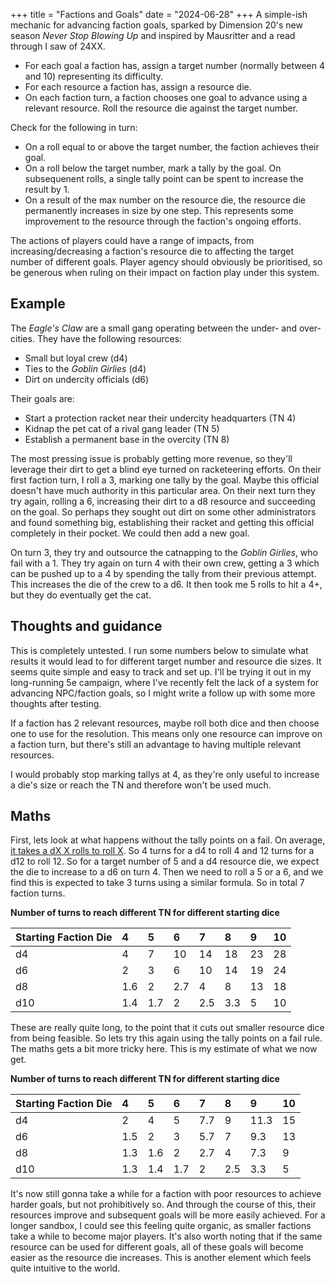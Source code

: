 +++
title = "Factions and Goals"
date = "2024-06-28"
+++
A simple-ish mechanic for advancing faction goals, sparked by Dimension 20's new season *Never Stop Blowing Up* and inspired by Mausritter and a read through I saw of 24XX.
<!-- more -->
* For each goal a faction has, assign a target number (normally between 4 and 10) representing its difficulty.
* For each resource a faction has, assign a resource die.
* On each faction turn, a faction chooses one goal to advance using a relevant resource. Roll the resource die against the target number.

Check for the following in turn:
* On a roll equal to or above the target number, the faction achieves their goal.
* On a roll below the target number, mark a tally by the goal. On subsequenent rolls, a single tally point can be spent to increase the result by 1.
* On a result of the max number on the resource die, the resource die permanently increases in size by one step. This represents some improvement to the resource through the faction's ongoing efforts.

The actions of players could have a range of impacts, from increasing/decreasing a faction's resource die to affecting the target number of different goals. Player agency should obviously be prioritised, so be generous when ruling on their impact on faction play under this system.

## Example
The *Eagle's Claw* are a small gang operating between the under- and over- cities. They have the following resources:
* Small but loyal crew (d4)
* Ties to the *Goblin Girlies* (d4)
* Dirt on undercity officials (d6)

Their goals are:
* Start a protection racket near their undercity headquarters (TN 4)
* Kidnap the pet cat of a rival gang leader (TN 5)
* Establish a permanent base in the overcity (TN 8)

The most pressing issue is probably getting more revenue, so they'll leverage their dirt to get a blind eye turned on racketeering efforts. On their first faction turn, I roll a 3, marking one tally by the goal. Maybe this official doesn't have much authority in this particular area. On their next turn they try again, rolling a 6, increasing their dirt to a d8 resource and succeeding on the goal. So perhaps they sought out dirt on some other administrators and found something big, establishing their racket and getting this official completely in their pocket. We could then add a new goal.

On turn 3, they try and outsource the catnapping to the *Goblin Girlies*, who fail with a 1. They try again on turn 4 with their own crew, getting a 3 which can be pushed up to a 4 by spending the tally from their previous attempt. This increases the die of the crew to a d6. It then took me 5 rolls to hit a 4+, but they do eventually get the cat.

## Thoughts and guidance
This is completely untested. I run some numbers below to simulate what results it would lead to for different target number and resource die sizes. It seems quite simple and easy to track and set up. I'll be trying it out in my long-running 5e campaign, where I've recently felt the lack of a system for advancing NPC/faction goals, so I might write a follow up with some more thoughts after testing.

If a faction has 2 relevant resources, maybe roll both dice and then choose one to use for the resolution. This means only one resource can improve on a faction turn, but there's still an advantage to having multiple relevant resources.

I would probably stop marking tallys at 4, as they're only useful to increase a die's size or reach the TN and therefore won't be used much.

## Maths
First, lets look at what happens without the tally points on a fail.
On average, [it takes a dX X rolls to roll X](https://math.stackexchange.com/questions/1119872/on-average-how-many-times-must-i-roll-a-dice-until-i-get-a-6). So 4 turns for a d4 to roll 4 and 12 turns for a d12 to roll 12. So for a target number of 5 and a d4 resource die, we expect the die to increase to a d6 on turn 4. Then we need to roll a 5 or a 6, and we find this is expected to take 3 turns using a similar formula. So in total 7 faction turns.

**Number of turns to reach different TN for different starting dice**

| Starting Faction Die | 4 | 5 | 6 | 7 | 8 | 9 | 10 |
| :--- | :--- | :--- | :--- | :--- | :--- | :--- | :--- |
| d4 | 4 | 7 | 10 | 14 | 18 | 23 | 28 |
| d6 | 2 | 3 | 6 | 10 | 14 | 19 | 24 |
| d8 | 1.6 | 2 | 2.7 | 4 | 8 | 13 | 18 |
| d10 | 1.4 | 1.7 | 2 | 2.5 | 3.3 | 5 | 10 |

These are really quite long, to the point that it cuts out smaller resource dice from being feasible. So lets try this again using the tally points on a fail rule. The maths gets a bit more tricky here. This is my estimate of what we now get.

**Number of turns to reach different TN for different starting dice**

| Starting Faction Die | 4 | 5 | 6 | 7 | 8 | 9 | 10 |
| :--- | :--- | :--- | :--- | :--- | :--- | :--- | :--- |
| d4 | 2 | 4 | 5 | 7.7 | 9 | 11.3 | 15 |
| d6 | 1.5 | 2 | 3 | 5.7 | 7 | 9.3 | 13 |
| d8 | 1.3 | 1.6 | 2 | 2.7 | 4 | 7.3 | 9 |
| d10 | 1.3 | 1.4 | 1.7 | 2 | 2.5 | 3.3 | 5 |

It's now still gonna take a while for a faction with poor resources to achieve harder goals, but not prohibitively so. And through the course of this, their resources improve and subsequent goals will be more easily achieved. For a longer sandbox, I could see this feeling quite organic, as smaller factions take a while to become major players. It's also worth noting that if the same resource can be used for different goals, all of these goals will become easier as the resource die increases. This is another element which feels quite intuitive to the world.
